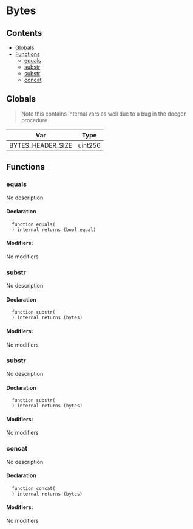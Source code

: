 # Bytes





## Contents
<!-- START doctoc generated TOC please keep comment here to allow auto update -->
<!-- DON'T EDIT THIS SECTION, INSTEAD RE-RUN doctoc TO UPDATE -->

- [Globals](#globals)
- [Functions](#functions)
  - [equals](#equals)
  - [substr](#substr)
  - [substr](#substr-1)
  - [concat](#concat)

<!-- END doctoc generated TOC please keep comment here to allow auto update -->

## Globals

> Note this contains internal vars as well due to a bug in the docgen procedure

| Var | Type |
| --- | --- |
| BYTES_HEADER_SIZE | uint256 |



## Functions

### equals
No description


#### Declaration
```solidity
  function equals(
  ) internal returns (bool equal)
```

#### Modifiers:
No modifiers



### substr
No description


#### Declaration
```solidity
  function substr(
  ) internal returns (bytes)
```

#### Modifiers:
No modifiers



### substr
No description


#### Declaration
```solidity
  function substr(
  ) internal returns (bytes)
```

#### Modifiers:
No modifiers



### concat
No description


#### Declaration
```solidity
  function concat(
  ) internal returns (bytes)
```

#### Modifiers:
No modifiers





